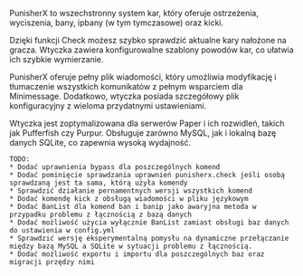 PunisherX to wszechstronny system kar, który oferuje ostrzeżenia, wyciszenia, bany, ipbany (w tym tymczasowe) oraz kicki.

Dzięki funkcji Check możesz szybko sprawdzić aktualne kary nałożone na gracza. Wtyczka zawiera konfigurowalne szablony powodów kar, co ułatwia ich szybkie wymierzanie.

PunisherX oferuje pełny plik wiadomości, który umożliwia modyfikację i tłumaczenie wszystkich komunikatów z pełnym wsparciem dla Minimessage. Dodatkowo, wtyczka posiada szczegółowy plik konfiguracyjny z wieloma przydatnymi ustawieniami.

Wtyczka jest zoptymalizowana dla serwerów Paper i ich rozwidleń, takich jak Pufferfish czy Purpur. Obsługuje zarówno MySQL, jak i lokalną bazę danych SQLite, co zapewnia wysoką wydajność.

    TODO:
    * Dodać uprawnienia bypass dla poszczególnych komend
    * Dodać pominięcie sprawdzania uprawnień punisherx.check jeśli osobą sprawdzaną jest ta sama, którą użyła komendy
    * Sprawdzić działanie pernamentnych wersji wszystkich komend
    * Dodać komendę kick z obsługą wiadomości w pliku językowym
    * Dodać BanList dla komend ban i banip jako awaryjna metoda w przypadku problemu z łącznością z bazą danych
    * Dodać możliwość użycia wyłącznie BanList zamiast obsługi baz danych do ustawienia w config.yml
    * Sprawdzić wersję eksperymentalną pomysłu na dynamiczne przełączanie między bazą MySQL a SQLite w sytuacji problemu z łącznością.
    * Dodać możliwość exportu i importu dla poszczególnych baz oraz migracji przędzy nimi